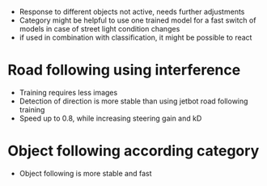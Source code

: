 * Response to different objects not active, needs further adjustments
* Category might be helpful to use one trained model for a fast switch of models in case of street light condition changes
* if used in combination with classification, it might be possible to react 

# Road following using interference
* Training requires less images
* Detection of direction is more stable than using jetbot road following training
* Speed up to 0.8, while increasing steering gain and kD

# Object following according category
* Object following is more stable and fast
